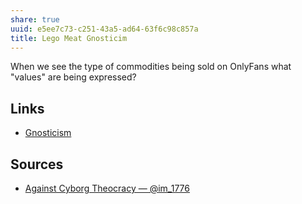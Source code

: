 ```yaml
---
share: true
uuid: e5ee7c73-c251-43a5-ad64-63f6c98c857a
title: Lego Meat Gnosticim
---
```

When we see the type of commodities being sold on OnlyFans what "values" are being expressed?


## Links

* [Gnosticism](/a21ebe81-69b3-4567-a804-e4f21f779074)

## Sources

* [Against Cyborg Theocracy — @im\_1776](https://im1776.com/2023/04/11/feminism-against-progress-review/)
